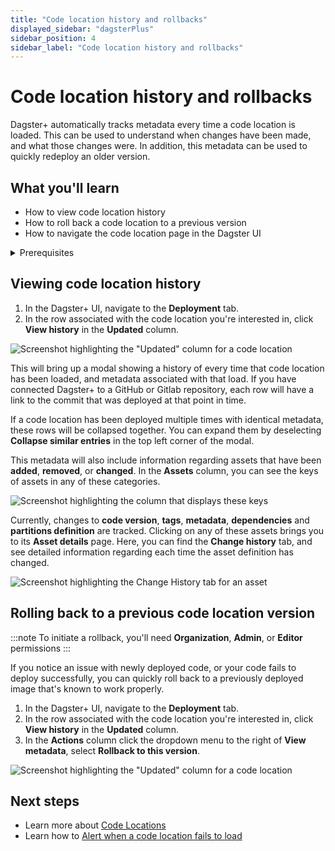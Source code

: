 ```yaml
---
title: "Code location history and rollbacks"
displayed_sidebar: "dagsterPlus"
sidebar_position: 4
sidebar_label: "Code location history and rollbacks"
---
```


# Code location history and rollbacks

Dagster+ automatically tracks metadata every time a code location is loaded. This can be used to understand when changes have been made, and what those changes were. In addition, this metadata can be used to quickly redeploy an older version.

## What you'll learn

- How to view code location history
- How to roll back a code location to a previous version
- How to navigate the code location page in the Dagster UI

<details>
  <summary>Prerequisites</summary>

Before continuing, you should be familiar with:

- [Code Locations](/dagster-plus/deployment/code-locations)

</details>

## Viewing code location history

1. In the Dagster+ UI, navigate to the **Deployment** tab.
2. In the row associated with the code location you're interested in, click **View history** in the **Updated** column.

![Screenshot highlighting the "Updated" column for a code location](/img/placeholder.svg)

This will bring up a modal showing a history of every time that code location has been loaded, and metadata associated with that load. If you have connected Dagster+ to a GitHub or Gitlab repository, each row will have a link to the commit that was deployed at that point in time.

If a code location has been deployed multiple times with identical metadata, these rows will be collapsed together. You can expand them by deselecting **Collapse similar entries** in the top left corner of the modal.

This metadata will also include information regarding assets that have been **added**, **removed**, or **changed**. In the **Assets** column, you can see the keys of assets in any of these categories.

![Screenshot highlighting the column that displays these keys](/img/placeholder.svg)

Currently, changes to **code version**, **tags**, **metadata**, **dependencies** and **partitions definition** are tracked. Clicking on any of these assets brings you to its **Asset details** page. Here, you can find the **Change history** tab, and see detailed information regarding each time the asset definition has changed.

![Screenshot highlighting the Change History tab for an asset](/img/placeholder.svg)

## Rolling back to a previous code location version

:::note
To initiate a rollback, you'll need **Organization**, **Admin**, or **Editor** permissions
:::

If you notice an issue with newly deployed code, or your code fails to deploy successfully, you can quickly roll back to a previously deployed image that's known to work properly.

1. In the Dagster+ UI, navigate to the **Deployment** tab.
2. In the row associated with the code location you're interested in, click **View history** in the **Updated** column.
3. In the **Actions** column click the dropdown menu to the right of **View metadata**, select **Rollback to this version**.

![Screenshot highlighting the "Updated" column for a code location](/img/placeholder.svg)

## Next steps

- Learn more about [Code Locations](/dagster-plus/deployment/code-locations)
- Learn how to [Alert when a code location fails to load](/dagster-plus/deployment/alerts#alerting-when-a-code-location-fails-to-load)
